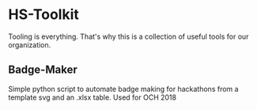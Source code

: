 # HS-Toolkit

Tooling is everything. That's why this is a collection of useful tools for our organization.

## Badge-Maker

Simple python script to automate badge making for hackathons from a template svg and an .xlsx table. Used for OCH 2018
